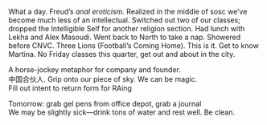 What a day. Freud’s *anal eroticism.* Realized in the middle of sosc we’ve become much less of an intellectual. Switched out two of our classes; dropped the Intelligible Self for another religion section. Had lunch with Lekha and Alex Masoudi. Went back to North to take a nap. Showered before CNVC. Three Lions (Football’s Coming Home). This is it. Get to know Martina. No Friday classes this quarter, get out and about in the city. 

A horse-jockey metaphor for company and founder.   
中国合伙人. Grip onto our piece of sky. We can be magic.  
Fill out intent to return form for RAing

Tomorrow: grab gel pens from office depot, grab a journal  
We may be slightly sick—drink tons of water and rest well. Be clean.
